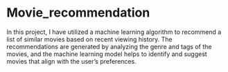 # Movie_recommendation
In this project, I have utilized a machine learning algorithm to recommend a list of similar movies based on recent viewing history. The recommendations are generated by analyzing the genre and tags of the movies, and the machine learning model helps to identify and suggest movies that align with the user’s preferences.

